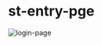 # st-entry-pge
![login-page](https://github.com/yildiz442351/st-entry-pge/assets/143941553/abb5b4ac-f830-4a7f-a2f4-5b24c3d4718d)
